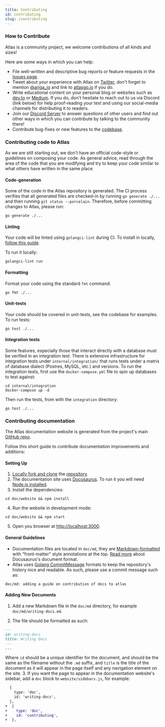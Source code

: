 ```yaml
---
title: Contributing
id: contributing
slug: /contributing
---
```


### How to Contribute
Atlas is a community project, we welcome contributions of all kinds and sizes!

Here are some ways in which you can help:
* File well-written and descriptive bug reports or feature requests in the [Issues page](https://github.com/ariga/atlas/issues).
* Tweet about your experience with Atlas on [Twitter](https://twitter.com), don't forget to mention
  [@ariga_io](https://twitter.com/ariga_io) and link to [atlasgo.io](https://atlasgo.io) if you do.
* Write educational content on your personal blog or websites such as [dev.to](https://dev.to) or 
  [Medium](https://medium.com). If you do, don't hesitate to reach out to us via Discord (link below)
  for help proof-reading your text and 
  using our social-media channels for distributing it to readers.
* Join our [Discord Server](https://discord.com/invite/QhsmBAWzrC) to answer questions of other users
  and find out other ways in which you can contribute by talking to the community there!
* Contribute bug-fixes or new features to the [codebase](https://github.com/ariga/atlas).

### Contributing code to Atlas

As we are still starting out, we don't have an official code-style or guidelines on composing your
code. As general advice, read through the area of the code that you are modifying and try to keep your code
similar to what others have written in the same place.  

#### Code-generation

Some of the code in the Atlas repository is generated. The CI process verifies that
all generated files are checked-in by running `go generate ./...` and then running
`git status --porcelain`. Therefore, before committing changes to Atlas, please run:
```shell
go generate ./...
```

#### Linting

Your code will be linted using `golangci-lint` during CI. To install in locally,
[follow this guide](https://golangci-lint.run/welcome/install/#local-installation). 

To run it locally:
```shell
golangci-lint run
```

#### Formatting 
Format your code using the standard `fmt` command:
```shell
go fmt ./...
```

#### Unit-tests

Your code should be covered in unit-tests, see the codebase for examples. To run tests:
```shell
go test ./...
```

#### Integration tests

Some features, especially those that interact directly with a database must be verified
in an integration test. There is extensive infrastructure for integration tests under
`internal/integration/` that runs tests under a matrix of database dialect (Postres, MySQL, etc.)
and versions. To run the integration tests, first use the `docker-compose.yml` file to spin up
databases to test against:

```shell
cd internal/integration 
docker-compose up -d
```

Then run the tests, from with the `integration` directory:
```shell
go test ./...
```

### Contributing documentation 

The Atlas documentation website is generated from the project's main [GitHub repo](https://github.com/ariga/atlas).

Follow this short guide to contribute documentation improvements and additions:

#### Setting Up

1. [Locally fork and clone](https://docs.github.com/en/github/getting-started-with-github/quickstart/fork-a-repo) the
  [repository](https://github.com/ariga/atlas).
2. The documentation site uses [Docusaurus](https://docusaurus.io/). To run it you will need [Node.js installed](https://nodejs.org/en/).
3. Install the dependencies:
  ```shell
  cd doc/website && npm install
  ```
4. Run the website in development mode:
  ```shell
  cd doc/website && npm start
  ```
5. Open you browser at [http://localhost:3000](http://localhost:3000).

#### General Guidelines

* Documentation files are located in `doc/md`, they are [Markdown-formatted](https://en.wikipedia.org/wiki/Markdown)
  with "front-matter" style annotations at the top. [Read more](https://docusaurus.io/docs/docs-introduction) about
  Docusaurus's document format.
* Atlas uses [Golang CommitMessage](https://go.dev/wiki/CommitMessage) formats to keep the repository's
  history nice and readable. As such, please use a commit message such as:
```text
doc/md: adding a guide on contribution of docs to atlas
```

#### Adding New Documents

1. Add a new Markdown file in the `doc/md` directory, for example `doc/md/writing-docs.md`.

2. The file should be formatted as such:
  ```markdown
  ---
  id: writing-docs
  title: Writing Docs
  ---
  ...
  ```
  Where `id` should be a unique identifier for the document,  and should be the same as the filename without the `.md` suffix,
  and `title` is the title of the document as it will appear in the page itself and any navigation element on the site.
3. If you want the page to appear in the documentation website's sidebar, add a `doc` block to `website/sidebars.js`, for example:
```diff
  {
    type: 'doc',
    id: 'writing-docs',
  },
+  {
+    type: 'doc',
+    id: 'contributing',
+  },
```